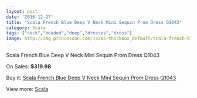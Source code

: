 ```yaml
---
layout: post
date: '2016-12-27'
title: "Scala French Blue Deep V Neck Mini Sequin Prom Dress Q1043"
category: Scala
tags: ["neck","beaded","deep","dresses","dress"]
image: http://img.princessan.com/14765-thickbox_default/scala-french-blue-deep-v-neck-mini-sequin-prom-dress-q1043.jpg
---
```

Scala French Blue Deep V Neck Mini Sequin Prom Dress Q1043

On Sales: **$319.98**
<a href="https://www.princessan.com/en/scala/6912-scala-french-blue-deep-v-neck-mini-sequin-prom-dress-q1043.html"><amp-img layout="responsive" width="600" height="600" src="//img.princessan.com/14765-thickbox_default/scala-french-blue-deep-v-neck-mini-sequin-prom-dress-q1043.jpg" alt="Scala French Blue Deep V Neck Mini Sequin Prom Dress Q1043 0" /></a>

Buy it: [Scala French Blue Deep V Neck Mini Sequin Prom Dress Q1043](https://www.princessan.com/en/scala/6912-scala-french-blue-deep-v-neck-mini-sequin-prom-dress-q1043.html "Scala French Blue Deep V Neck Mini Sequin Prom Dress Q1043")

View more: [Scala](https://www.princessan.com/en/55-scala "Scala")